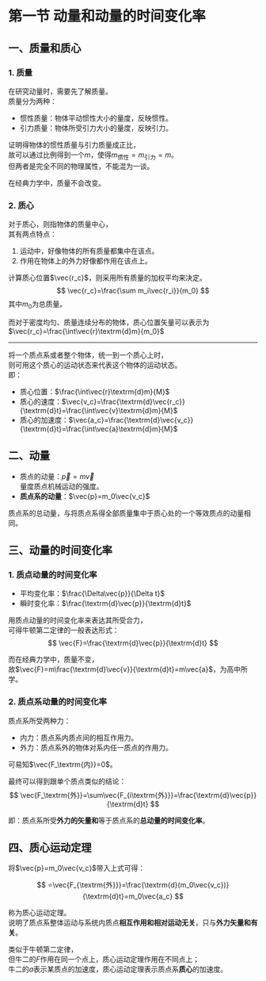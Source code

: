 # 第一节 动量和动量的时间变化率

## 一、质量和质心

### 1. 质量

在研究动量时，需要先了解质量。  
质量分为两种：

* 惯性质量：物体平动惯性大小的量度，反映惯性。
* 引力质量：物体所受引力大小的量度，反映引力。

证明得物体的惯性质量与引力质量成正比，  
故可以通过比例得到一个$m$，使得$m_{\textrm{惯性}}=m_{\textrm{引力}}=m$。  
但两者是完全不同的物理属性，不能混为一谈。

在经典力学中，质量不会改变。

### 2. 质心

对于质心，则指物体的质量中心，  
其有两点特点：

1. 运动中，好像物体的所有质量都集中在该点。
2. 作用在物体上的外力好像都作用在该点上。

计算质心位置$\vec{r_c}$，则采用所有质量的加权平均来决定。
$$
\vec{r_c}=\frac{\sum m_i\vec{r_i}}{m_0}
$$
其中$m_0$为总质量。

而对于密度均匀、质量连续分布的物体，质心位置矢量可以表示为$\vec{r_c}=\frac{\int\vec{r}\textrm{d}m}{m_0}$

---

将一个质点系或者整个物体，统一到一个质心上时，  
则可用这个质心的运动状态来代表这个物体的运动状态。  
即：

* 质心位置：$\frac{\int\vec{r}\textrm{d}m}{M}$
* 质心的速度：$\vec{v_c}=\frac{\textrm{d}\vec{r_c}}{\textrm{d}t}=\frac{\int\vec{v}\textrm{d}m}{M}$
* 质心的加速度：$\vec{a_c}=\frac{\textrm{d}\vec{v_c}}{\textrm{d}t}=\frac{\int\vec{a}\textrm{d}m}{M}$

## 二、动量

* 质点的动量：$\vec{p}=m\vec{v}$  
  量度质点机械运动的强度。
* **质点系的动量**：$\vec{p}=m_0\vec{v_c}$

质点系的总动量，与将质点系得全部质量集中于质心处的一个等效质点的动量相同。

## 三、动量的时间变化率

### 1. 质点动量的时间变化率

* 平均变化率：$\frac{\Delta\vec{p}}{\Delta t}$
* 瞬时变化率：$\frac{\textrm{d}\vec{p}}{\textrm{d}t}$

用质点动量的时间变化率来表达其所受合力，  
可得牛顿第二定律的一般表达形式：
$$
\vec{F}=\frac{\textrm{d}\vec{p}}{\textrm{d}t}
$$

而在经典力学中，质量不变，  
故$\vec{F}=m\frac{\textrm{d}\vec{v}}{\textrm{d}t}=m\vec{a}$，为高中所学。

### 2. 质点系动量的时间变化率

质点系所受两种力：

* 内力：质点系内质点间的相互作用力。
* 外力：质点系外的物体对系内任一质点的作用力。

可易知$\vec{F_\textrm{内}}=0$。

最终可以得到跟单个质点类似的结论：
$$
\vec{F_\textrm{外}}=\sum\vec{F_{i\textrm{外}}}=\frac{\textrm{d}\vec{p}}{\textrm{d}t}
$$

即：质点系所受**外力的矢量和**等于质点系的**总动量的时间变化率**。

## 四、质心运动定理

将$\vec{p}=m_0\vec{v_c}$带入上式可得：

$$
⭐\vec{F_{\textrm{外}}}=\frac{\textrm{d}(m_0\vec{v_c})}{\textrm{d}t}=m_0\vec{a_c}
$$

称为质心运动定理。  
说明了质点系整体运动与系统内质点**相互作用和相对运动无关**，只与**外力矢量和有关**。

类似于牛顿第二定律，  
但牛二的$F$作用在同一个点上，质心运动定理作用在不同点上；  
牛二的$a$表示某质点的加速度，质心运动定理表示质点系**质心**的加速度。
